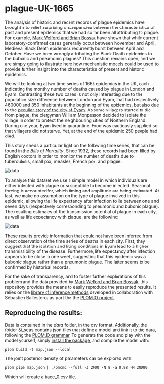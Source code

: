 plague-UK-1665
==============

The analysis of historic and recent records of plague epidemics have brought into relief 
surprising discrepancies between the characteristics of past and present epidemics that we had
so far been all attributing to plague. For example, [Mark Welford and Brian Bossak][1] have shown that while
current laboratory-confirmed cases generally occur between November and April, Medieval Black Death epidemics
recurrently burst between April and October. Have we been wrongly attributing the Black Death epidemics to the
bubonic and pneumonic plagues? This question remains open, and we are simply going to illustrate here how mechanistic
models could be used to provide further insight into the characteristics of present and historic epidemics. 


We will be looking at two time series of 1665 epidemics in the UK, each indicating the monthly number of deaths
caused by plague in London
and Eyam. Contrasting these two cases is not only interesting due to the population size difference between London 
and Eyam, that had respectively 460000 and 350 inhabitants at the beginning of the epidemics, but also due to the
[peculiar story of the city of Eyam][2]. As some villagers started to die from plague, the clergyman William Monpesson decided
to isolate the village in order to protect the neighbouring cities of Northern 
England. During one year, Eyam lived in quarantine. Food was cautiously supplied so that villagers did not starve.
Yet, at the end of the epidemic 250 people had died. 


This story sheds a particular light on the following time series, that can be found
in the *Bills of Mortality*.  Since 1932, these records had been filled by English doctors in order to monitor
the number of deaths due to tuberculosis, small pox, measles, French pox, and plague:

![data](https://raw.github.com/JDureau/plague-UK-1665/master/images/data.png?login=JDureau&token=c5b1e3d648591265b128978f10a0bcee)


To analyse this dataset we use a simple model in which individuals are either infected with plague or 
susceptible to become infected. Seasonal forcing is accounted for, which timing and amplitude are being estimated.
At last, we make no assumption on the type of plague involved in this epidemic, allowing the life expectancy after 
infection to lie between one and seven days (respectively corresponding to pneumonic and bubonic plague).  
The resulting estimates of the transmission potential of plague in each city, as well as life expectancy with
plague, are the following:

![data](https://raw.github.com/JDureau/plague-UK-1665/master/images/post.png?login=JDureau&token=cf7c103e477d22b80a8d07c7d0a3f41e)


These results provide information that could not have been inferred from direct observation of the time series of
deaths in each city.
First, they suggest that the isolation and living conditions in Eyam lead to a higher transmissibility of the
disease. Furthermore, life expectancy after infection appears to be close to one week, suggesting that this epidemic
was a bubonic plague rather than a pneumonic plague. The latter seems to be confirmed by historical records.


For the sake of transparency, and to foster further explorations of this problem and the data provided 
by  [Mark Welford and Brian Bossak][1], this repository provides the means to easily reproduce the presented results. 
It relies on the [library of inference methods][4] developed in collaboration with Sébastien Ballesteros as part
the the [PLOM.IO project][3].


Reproducing the results:
------------------------

Data is contained in the *data* folder, in the csv format. Additionally, the folder SI_seas contains json files that 
define a model and link it to the data, following the [PLOM.IO grammar][5]. To generate the code and play with the
model yourself, simply [install the package][6], and compile the model with:

    plom build -t map.json --local

The joint posterior density of parameters can be explored with:

    plom pipe map.json | ./pmcmc --full -J 2000 -N 8 -a 0.98 -M 20000
    
Which will create a trace_0.csv file.

[1]: http://www.plosone.org/article/info:doi/10.1371/journal.pone.0008401    "Validation of Inverse Seasonal Peak Mortality in Medieval Plagues, Including the Black Death, in Comparison to Modern Yersinia pestis-Variant Diseases"
[2]: http://en.wikipedia.org/wiki/William_Mompesson   "History of Eyam"
[3]: http://plom.io/ "PLOM.IO"
[4]: https://github.com/plom-io/plom-pipe "plom-pipe"
[5]: http://plom.io/cli/grammar "PLOM.IO grammar"
[6]: http://plom.io/cli "workflow"

